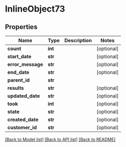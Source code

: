 # InlineObject73

## Properties
Name | Type | Description | Notes
------------ | ------------- | ------------- | -------------
**count** | **int** |  | [optional] 
**start_date** | **str** |  | [optional] 
**error_message** | **str** |  | [optional] 
**end_date** | **str** |  | [optional] 
**parent_id** | **str** |  | 
**results** | **str** |  | [optional] 
**updated_date** | **str** |  | [optional] 
**took** | **int** |  | [optional] 
**state** | **str** |  | [optional] 
**created_date** | **str** |  | [optional] 
**customer_id** | **str** |  | [optional] 

[[Back to Model list]](../README.md#documentation-for-models) [[Back to API list]](../README.md#documentation-for-api-endpoints) [[Back to README]](../README.md)


